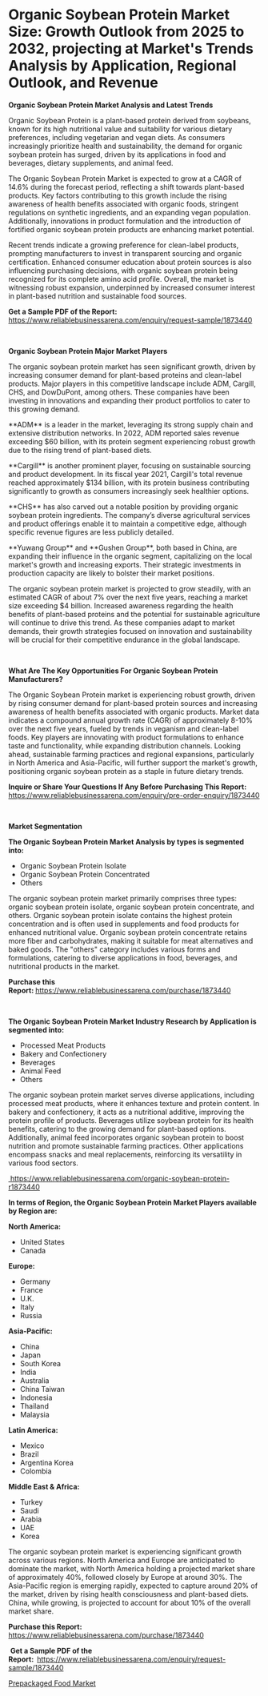 <p><h1>Organic Soybean Protein Market Size: Growth Outlook from 2025 to 2032, projecting at Market's Trends Analysis by Application, Regional Outlook, and Revenue</h1></p><p><strong>Organic Soybean Protein Market Analysis and Latest Trends</strong></p>
<p><p>Organic Soybean Protein is a plant-based protein derived from soybeans, known for its high nutritional value and suitability for various dietary preferences, including vegetarian and vegan diets. As consumers increasingly prioritize health and sustainability, the demand for organic soybean protein has surged, driven by its applications in food and beverages, dietary supplements, and animal feed.</p><p>The Organic Soybean Protein Market is expected to grow at a CAGR of 14.6% during the forecast period, reflecting a shift towards plant-based products. Key factors contributing to this growth include the rising awareness of health benefits associated with organic foods, stringent regulations on synthetic ingredients, and an expanding vegan population. Additionally, innovations in product formulation and the introduction of fortified organic soybean protein products are enhancing market potential.</p><p>Recent trends indicate a growing preference for clean-label products, prompting manufacturers to invest in transparent sourcing and organic certification. Enhanced consumer education about protein sources is also influencing purchasing decisions, with organic soybean protein being recognized for its complete amino acid profile. Overall, the market is witnessing robust expansion, underpinned by increased consumer interest in plant-based nutrition and sustainable food sources.</p></p>
<p><strong>Get a Sample PDF of the Report:&nbsp;</strong> <a href="https://www.reliablebusinessarena.com/enquiry/request-sample/1873440?utm_campaign=3286&utm_medium=2&utm_source=Github&utm_content=ia&utm_term=07042025&utm_id=organic-soybean-protein">https://www.reliablebusinessarena.com/enquiry/request-sample/1873440</a></p>
<p>&nbsp;</p>
<p><strong>Organic Soybean Protein Major Market Players</strong></p>
<p><p>The organic soybean protein market has seen significant growth, driven by increasing consumer demand for plant-based proteins and clean-label products. Major players in this competitive landscape include ADM, Cargill, CHS, and DowDuPont, among others. These companies have been investing in innovations and expanding their product portfolios to cater to this growing demand.</p><p>**ADM** is a leader in the market, leveraging its strong supply chain and extensive distribution networks. In 2022, ADM reported sales revenue exceeding $60 billion, with its protein segment experiencing robust growth due to the rising trend of plant-based diets.</p><p>**Cargill** is another prominent player, focusing on sustainable sourcing and product development. In its fiscal year 2021, Cargill's total revenue reached approximately $134 billion, with its protein business contributing significantly to growth as consumers increasingly seek healthier options.</p><p>**CHS** has also carved out a notable position by providing organic soybean protein ingredients. The company’s diverse agricultural services and product offerings enable it to maintain a competitive edge, although specific revenue figures are less publicly detailed.</p><p>**Yuwang Group** and **Gushen Group**, both based in China, are expanding their influence in the organic segment, capitalizing on the local market's growth and increasing exports. Their strategic investments in production capacity are likely to bolster their market positions.</p><p>The organic soybean protein market is projected to grow steadily, with an estimated CAGR of about 7% over the next five years, reaching a market size exceeding $4 billion. Increased awareness regarding the health benefits of plant-based proteins and the potential for sustainable agriculture will continue to drive this trend. As these companies adapt to market demands, their growth strategies focused on innovation and sustainability will be crucial for their competitive endurance in the global landscape.</p></p>
<p>&nbsp;</p>
<p><strong>What Are The Key Opportunities For Organic Soybean Protein Manufacturers?</strong></p>
<p><p>The Organic Soybean Protein market is experiencing robust growth, driven by rising consumer demand for plant-based protein sources and increasing awareness of health benefits associated with organic products. Market data indicates a compound annual growth rate (CAGR) of approximately 8-10% over the next five years, fueled by trends in veganism and clean-label foods. Key players are innovating with product formulations to enhance taste and functionality, while expanding distribution channels. Looking ahead, sustainable farming practices and regional expansions, particularly in North America and Asia-Pacific, will further support the market's growth, positioning organic soybean protein as a staple in future dietary trends.</p></p>
<p><strong>Inquire or Share Your Questions If Any Before Purchasing This Report:</strong> <a href="https://www.reliablebusinessarena.com/enquiry/pre-order-enquiry/1873440?utm_campaign=3286&utm_medium=2&utm_source=Github&utm_content=ia&utm_term=07042025&utm_id=organic-soybean-protein">https://www.reliablebusinessarena.com/enquiry/pre-order-enquiry/1873440</a></p>
<p>&nbsp;</p>
<p><strong>Market Segmentation</strong></p>
<p><strong>The Organic Soybean Protein Market Analysis by types is segmented into:</strong></p>
<p><ul><li>Organic Soybean Protein Isolate</li><li>Organic Soybean Protein Concentrated</li><li>Others</li></ul></p>
<p><p>The organic soybean protein market primarily comprises three types: organic soybean protein isolate, organic soybean protein concentrate, and others. Organic soybean protein isolate contains the highest protein concentration and is often used in supplements and food products for enhanced nutritional value. Organic soybean protein concentrate retains more fiber and carbohydrates, making it suitable for meat alternatives and baked goods. The "others" category includes various forms and formulations, catering to diverse applications in food, beverages, and nutritional products in the market.</p></p>
<p><strong>Purchase this Report:&nbsp;</strong><a href="https://www.reliablebusinessarena.com/purchase/1873440?utm_campaign=3286&utm_medium=2&utm_source=Github&utm_content=ia&utm_term=07042025&utm_id=organic-soybean-protein">https://www.reliablebusinessarena.com/purchase/1873440</a></p>
<p>&nbsp;</p>
<p><strong>The Organic Soybean Protein Market Industry Research by Application is segmented into:</strong></p>
<p><ul><li>Processed Meat Products</li><li>Bakery and Confectionery</li><li>Beverages</li><li>Animal Feed</li><li>Others</li></ul></p>
<p><p>The organic soybean protein market serves diverse applications, including processed meat products, where it enhances texture and protein content. In bakery and confectionery, it acts as a nutritional additive, improving the protein profile of products. Beverages utilize soybean protein for its health benefits, catering to the growing demand for plant-based options. Additionally, animal feed incorporates organic soybean protein to boost nutrition and promote sustainable farming practices. Other applications encompass snacks and meal replacements, reinforcing its versatility in various food sectors.</p></p>
<p><a href="https://www.reliablebusinessarena.com/organic-soybean-protein-r1873440?utm_campaign=3286&utm_medium=2&utm_source=Github&utm_content=ia&utm_term=07042025&utm_id=organic-soybean-protein">&nbsp;https://www.reliablebusinessarena.com/organic-soybean-protein-r1873440</a></p>
<p><strong>In terms of Region, the Organic Soybean Protein Market Players available by Region are:</strong></p>
<p>
    <p> <strong> North America: </strong>
        <ul>
            <li>United States</li>
            <li>Canada</li>
        </ul>
        </p> 
    <p> <strong> Europe: </strong>
        <ul>
            <li>Germany</li>
            <li>France</li>
            <li>U.K.</li>
            <li>Italy</li>
            <li>Russia</li>
        </ul>
        </p> 
    <p> <strong> Asia-Pacific: </strong>
        <ul>
            <li>China</li>
            <li>Japan</li>
            <li>South Korea</li>
            <li>India</li>
            <li>Australia</li>
            <li>China Taiwan</li>
            <li>Indonesia</li>
            <li>Thailand</li>
            <li>Malaysia</li>
        </ul>
        </p> 
    <p> <strong> Latin America: </strong>
        <ul>
            <li>Mexico</li>
            <li>Brazil</li>
            <li>Argentina Korea</li>
            <li>Colombia</li>
        </ul>
        </p> 
    <p> <strong> Middle East & Africa: </strong>
        <ul>
            <li>Turkey</li>
            <li>Saudi</li>
            <li>Arabia</li>
            <li>UAE</li>
            <li>Korea</li>
        </ul>
    </p>
    </p>
<p><p>The organic soybean protein market is experiencing significant growth across various regions. North America and Europe are anticipated to dominate the market, with North America holding a projected market share of approximately 40%, followed closely by Europe at around 30%. The Asia-Pacific region is emerging rapidly, expected to capture around 20% of the market, driven by rising health consciousness and plant-based diets. China, while growing, is projected to account for about 10% of the overall market share.</p></p>
<p><strong>Purchase this Report: </strong><a href="https://www.reliablebusinessarena.com/purchase/1873440?utm_campaign=3286&utm_medium=2&utm_source=Github&utm_content=ia&utm_term=07042025&utm_id=organic-soybean-protein">https://www.reliablebusinessarena.com/purchase/1873440</a></p>
<p>&nbsp;<strong>Get a Sample PDF of the Report:&nbsp;&nbsp;</strong><a href="https://www.reliablebusinessarena.com/enquiry/request-sample/1873440?utm_campaign=3286&utm_medium=2&utm_source=Github&utm_content=ia&utm_term=07042025&utm_id=organic-soybean-protein">https://www.reliablebusinessarena.com/enquiry/request-sample/1873440</a></p>
<p><strong></strong></p>
<p><p><a href="https://github.com/gunbybeahmg1/Market-Research-Report-List-1/blob/main/prepackaged-food-market.md?utm_campaign=3286&utm_medium=2&utm_source=Github&utm_content=ia&utm_term=07042025&utm_id=organic-soybean-protein">Prepackaged Food Market</a></p></p>
